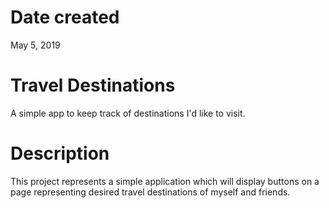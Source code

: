 # Date created
May 5, 2019

# Travel Destinations
A simple app to keep track of destinations I'd like to visit.

# Description
This project represents a simple application which will display buttons on a page representing desired travel destinations of myself and friends.